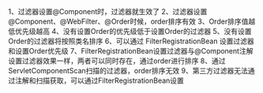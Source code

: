 1、过滤器设置@Component时，过滤器就生效了
2、过滤器设置@Component、@WebFilter、@Order时候，order排序有效
3、Order排序值越低优先级越高
4、没有设置Order的优先级低于设置Order的过滤器
5、没有设置Order的过滤器将按照类名排序
6、可以通过 FilterRegistrationBean 设置过滤器和设置Order优先级
7、FilterRegistrationBean设置过滤器与@Component注解设置过滤器效果一样，两者可以同时存在，通过order进行排序
8、通过ServletComponentScan扫描的过滤器，order排序无效
9、第三方过滤器无法通过注解和扫描获取，可以通过FilterRegistrationBean设置